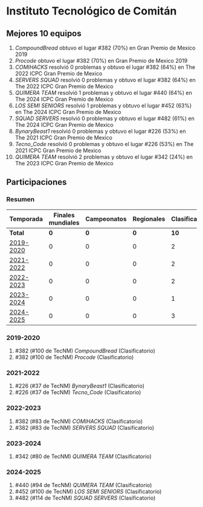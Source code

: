 ---
---

# Instituto Tecnológico de Comitán

## Mejores 10 equipos

1. _CompoundBread_ obtuvo el lugar #382 (70%) en Gran Premio de Mexico 2019
1. _Procode_ obtuvo el lugar #382 (70%) en Gran Premio de Mexico 2019
1. _COMIHACKS_ resolvió 0 problemas y obtuvo el lugar #382 (64%) en The 2022 ICPC Gran Premio de Mexico
1. _SERVERS SQUAD_ resolvió 0 problemas y obtuvo el lugar #382 (64%) en The 2022 ICPC Gran Premio de Mexico
1. _QUIMERA TEAM_ resolvió 1 problemas y obtuvo el lugar #440 (64%) en The 2024 ICPC Gran Premio de Mexico
1. _LOS SEMI SENIORS_ resolvió 1 problemas y obtuvo el lugar #452 (63%) en The 2024 ICPC Gran Premio de Mexico
1. _SQUAD SERVERS_ resolvió 0 problemas y obtuvo el lugar #482 (61%) en The 2024 ICPC Gran Premio de Mexico
1. _BynaryBeast1_ resolvió 0 problemas y obtuvo el lugar #226 (53%) en The 2021 ICPC Gran Premio de Mexico
1. _Tecno_Code_ resolvió 0 problemas y obtuvo el lugar #226 (53%) en The 2021 ICPC Gran Premio de Mexico
1. _QUIMERA TEAM_ resolvió 2 problemas y obtuvo el lugar #342 (24%) en The 2023 ICPC Gran Premio de Mexico

## Participaciones

### Resumen

| Temporada | Finales mundiales | Campeonatos | Regionales | Clasificatorios | Equipos |
| --- | --- | --- | --- | --- | --- |
| **Total** | **0** | **0** | **0** | **10** | **10** |
| [2019-2020](#2019-2020) | 0 | 0 | 0 | 2 | 2 |
| [2021-2022](#2021-2022) | 0 | 0 | 0 | 2 | 2 |
| [2022-2023](#2022-2023) | 0 | 0 | 0 | 2 | 2 |
| [2023-2024](#2023-2024) | 0 | 0 | 0 | 1 | 1 |
| [2024-2025](#2024-2025) | 0 | 0 | 0 | 3 | 3 |

### 2019-2020

1. #382 (#100 de TecNM) _CompoundBread_ (Clasificatorio)
1. #382 (#100 de TecNM) _Procode_ (Clasificatorio)

### 2021-2022

1. #226 (#37 de TecNM) _BynaryBeast1_ (Clasificatorio)
1. #226 (#37 de TecNM) _Tecno_Code_ (Clasificatorio)

### 2022-2023

1. #382 (#83 de TecNM) _COMIHACKS_ (Clasificatorio)
1. #382 (#83 de TecNM) _SERVERS SQUAD_ (Clasificatorio)

### 2023-2024

1. #342 (#80 de TecNM) _QUIMERA TEAM_ (Clasificatorio)

### 2024-2025

1. #440 (#94 de TecNM) _QUIMERA TEAM_ (Clasificatorio)
1. #452 (#100 de TecNM) _LOS SEMI SENIORS_ (Clasificatorio)
1. #482 (#114 de TecNM) _SQUAD SERVERS_ (Clasificatorio)



